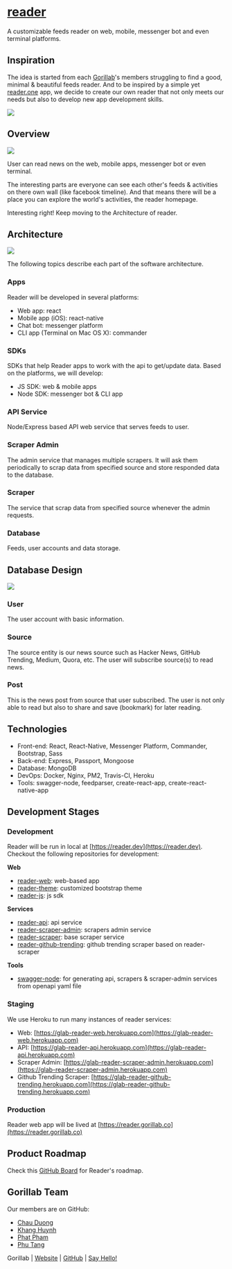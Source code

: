 # [reader](https://reader.gorillab.co)

A customizable feeds reader on web, mobile, messenger bot and even terminal platforms.

## Inspiration

The idea is started from each [Gorillab](https://gorillab.co)'s members struggling to find a good, minimal & beautiful feeds reader. And to be inspired by a simple yet [reader.one](http://reader.one) app, we decide to create our own reader that not only meets our needs but also to develop new app development skills.

![](images/reader.one.png)

## Overview

![](images/overview.jpg)

User can read news on the web, mobile apps, messenger bot or even terminal.

The interesting parts are everyone can see each other's feeds & activities on there own wall (like facebook timeline). And that means there will be a place you can explore the world's activities, the reader homepage.

Interesting right! Keep moving to the Architecture of reader.

## Architecture

![](images/architecture.jpg)

The following topics describe each part of the software architecture.

### Apps

Reader will be developed in several platforms:
- Web app: react
- Mobile app (iOS): react-native
- Chat bot: messenger platform
- CLI app (Terminal on Mac OS X): commander

### SDKs

SDKs that help Reader apps to work with the api to get/update data. Based on the platforms, we will develop:
- JS SDK: web & mobile apps
- Node SDK: messenger bot & CLI app

### API Service

Node/Express based API web service that serves feeds to user.

### Scraper Admin

The admin service that manages multiple scrapers. It will ask them periodically to scrap data from specified source and store responded data to the database.

### Scraper

The service that scrap data from specified source whenever the admin requests.

### Database

Feeds, user accounts and data storage.

## Database Design

![](images/database.jpg)

### User

The user account with basic information.

### Source

The source entity is our news source such as Hacker News, GitHub Trending, Medium, Quora, etc. The user will subscribe source(s) to read news.

### Post

This is the news post from source that user subscribed. The user is not only able to read but also to share and save (bookmark) for later reading.

## Technologies

- Front-end: React, React-Native, Messenger Platform, Commander, Bootstrap, Sass
- Back-end: Express, Passport, Mongoose
- Database: MongoDB
- DevOps: Docker, Nginx, PM2, Travis-CI, Heroku
- Tools: swagger-node, feedparser, create-react-app, create-react-native-app

## Development Stages

### Development

Reader will be run in local at [https://reader.dev](https://reader.dev). Checkout the following repositories for development:

**Web**
- [reader-web](https://github.com/gorillab/reader-web): web-based app
- [reader-theme](https://github.com/gorillab/reader-theme): customized bootstrap theme
- [reader-js](https://github.com/gorillab/reader-js): js sdk

**Services**
- [reader-api](https://github.com/gorillab/reader-api): api service
- [reader-scraper-admin](https://github.com/gorillab/reader-scraper-admin): scrapers admin service
- [reader-scraper](https://github.com/gorillab/reader-scraper): base scraper service
- [reader-github-trending](https://github.com/gorillab/reader-github-trending): github trending scraper based on reader-scraper

**Tools**
- [swagger-node](https://github.com/gorillab/swagger-node): for generating api, scrapers & scraper-admin services from openapi yaml file

### Staging

We use Heroku to run many instances of reader services:
- Web: [https://glab-reader-web.herokuapp.com](https://glab-reader-web.herokuapp.com)
- API: [https://glab-reader-api.herokuapp.com](https://glab-reader-api.herokuapp.com)
- Scraper Admin: [https://glab-reader-scraper-admin.herokuapp.com](https://glab-reader-scraper-admin.herokuapp.com)
- Github Trending Scraper: [https://glab-reader-github-trending.herokuapp.com](https://glab-reader-github-trending.herokuapp.com)

### Production

Reader web app will be lived at [https://reader.gorillab.co](https://reader.gorillab.co)

## Product Roadmap

Check this [GitHub Board](https://github.com/gorillab/reader/projects/1) for Reader's roadmap.

## Gorillab Team

Our members are on GitHub:

- [Chau Duong](https://github.com/orgs/gorillab/people/chauduong1192)
- [Khang Huynh](https://github.com/orgs/gorillab/people/khanghuynh92)
- [Phat Pham](https://github.com/orgs/gorillab/people/phatpham9)
- [Phu Tang](https://github.com/orgs/gorillab/people/tangkhanhphu)

Gorillab | [Website](https://gorillab.co) | [GitHub](https://github.com/gorillab) | [Say Hello!](mailto:hello@gorillab.co)
